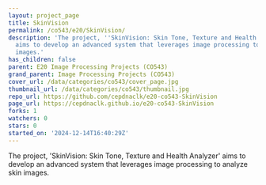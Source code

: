 ```yaml
---
layout: project_page
title: SkinVision
permalink: /co543/e20/SkinVision/
description: 'The project, ''SkinVision: Skin Tone, Texture and Health Analyzer''
  aims to develop an advanced system that leverages image processing to analyze skin
  images.'
has_children: false
parent: E20 Image Processing Projects (CO543)
grand_parent: Image Processing Projects (CO543)
cover_url: /data/categories/co543/cover_page.jpg
thumbnail_url: /data/categories/co543/thumbnail.jpg
repo_url: https://github.com/cepdnaclk/e20-co543-SkinVision
page_url: https://cepdnaclk.github.io/e20-co543-SkinVision
forks: 1
watchers: 0
stars: 0
started_on: '2024-12-14T16:40:29Z'
---
```


The project, 'SkinVision: Skin Tone, Texture and Health Analyzer' aims to develop an advanced system that leverages image processing to analyze skin images.